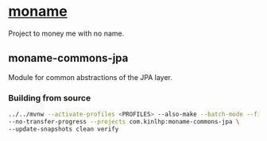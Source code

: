 # [moname](https://moname.kinlhp.com)

Project to money me with no name.

## moname-commons-jpa

Module for common abstractions of the JPA layer.

### Building from source

```sh
../../mvnw --activate-profiles <PROFILES> --also-make --batch-mode --file .. \
--no-transfer-progress --projects com.kinlhp:moname-commons-jpa \
--update-snapshots clean verify
```

